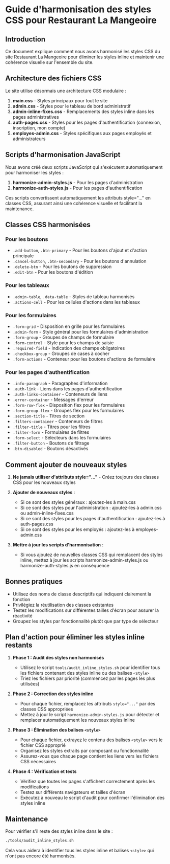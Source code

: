 # Guide d'harmonisation des styles CSS pour Restaurant La Mangeoire

## Introduction

Ce document explique comment nous avons harmonisé les styles CSS du site Restaurant La Mangeoire pour éliminer les styles inline et maintenir une cohérence visuelle sur l'ensemble du site.

## Architecture des fichiers CSS

Le site utilise désormais une architecture CSS modulaire :

1. **main.css** - Styles principaux pour tout le site
2. **admin.css** - Styles pour le tableau de bord administratif
3. **admin-inline-fixes.css** - Remplacements des styles inline dans les pages administratives
4. **auth-pages.css** - Styles pour les pages d'authentification (connexion, inscription, mon compte)
5. **employes-admin.css** - Styles spécifiques aux pages employés et administrateurs

## Scripts d'harmonisation JavaScript

Nous avons créé deux scripts JavaScript qui s'exécutent automatiquement pour harmoniser les styles :

1. **harmonize-admin-styles.js** - Pour les pages d'administration
2. **harmonize-auth-styles.js** - Pour les pages d'authentification

Ces scripts convertissent automatiquement les attributs style="..." en classes CSS, assurant ainsi une cohérence visuelle et facilitant la maintenance.

## Classes CSS harmonisées

### Pour les boutons
- `.add-button`, `.btn-primary` - Pour les boutons d'ajout et d'action principale
- `.cancel-button`, `.btn-secondary` - Pour les boutons d'annulation
- `.delete-btn` - Pour les boutons de suppression
- `.edit-btn` - Pour les boutons d'édition

### Pour les tableaux
- `.admin-table`, `.data-table` - Styles de tableau harmonisés
- `.actions-cell` - Pour les cellules d'actions dans les tableaux

### Pour les formulaires
- `.form-grid` - Disposition en grille pour les formulaires
- `.admin-form` - Style général pour les formulaires d'administration
- `.form-group` - Groupes de champs de formulaire
- `.form-control` - Style pour les champs de saisie
- `.required-field` - Indication des champs obligatoires
- `.checkbox-group` - Groupes de cases à cocher
- `.form-actions` - Conteneur pour les boutons d'actions de formulaire

### Pour les pages d'authentification
- `.info-paragraph` - Paragraphes d'information
- `.auth-link` - Liens dans les pages d'authentification
- `.auth-links-container` - Conteneurs de liens
- `.error-container` - Messages d'erreur
- `.form-row-flex` - Disposition flex pour les formulaires
- `.form-group-flex` - Groupes flex pour les formulaires
- `.section-title` - Titres de section
- `.filters-container` - Conteneurs de filtres
- `.filter-title` - Titres pour les filtres
- `.filter-form` - Formulaires de filtres
- `.form-select` - Sélecteurs dans les formulaires
- `.filter-button` - Boutons de filtrage
- `.btn-disabled` - Boutons désactivés

## Comment ajouter de nouveaux styles

1. **Ne jamais utiliser d'attributs style="..."** - Créez toujours des classes CSS pour les nouveaux styles

2. **Ajouter de nouveaux styles** :
   - Si ce sont des styles généraux : ajoutez-les à main.css
   - Si ce sont des styles pour l'administration : ajoutez-les à admin.css ou admin-inline-fixes.css
   - Si ce sont des styles pour les pages d'authentification : ajoutez-les à auth-pages.css
   - Si ce sont des styles pour les employés : ajoutez-les à employes-admin.css

3. **Mettre à jour les scripts d'harmonisation** :
   - Si vous ajoutez de nouvelles classes CSS qui remplacent des styles inline, mettez à jour les scripts harmonize-admin-styles.js ou harmonize-auth-styles.js en conséquence

## Bonnes pratiques

- Utilisez des noms de classe descriptifs qui indiquent clairement la fonction
- Privilégiez la réutilisation des classes existantes
- Testez les modifications sur différentes tailles d'écran pour assurer la réactivité
- Groupez les styles par fonctionnalité plutôt que par type de sélecteur

## Plan d'action pour éliminer les styles inline restants

1. **Phase 1 : Audit des styles non harmonisés**
   - Utilisez le script `tools/audit_inline_styles.sh` pour identifier tous les fichiers contenant des styles inline ou des balises `<style>`
   - Triez les fichiers par priorité (commencez par les pages les plus utilisées)

2. **Phase 2 : Correction des styles inline**
   - Pour chaque fichier, remplacez les attributs `style="..."` par des classes CSS appropriées
   - Mettez à jour le script `harmonize-admin-styles.js` pour détecter et remplacer automatiquement les nouveaux styles inline

3. **Phase 3 : Élimination des balises `<style>`**
   - Pour chaque fichier, extrayez le contenu des balises `<style>` vers le fichier CSS approprié
   - Organisez les styles extraits par composant ou fonctionnalité
   - Assurez-vous que chaque page contient les liens vers les fichiers CSS nécessaires

4. **Phase 4 : Vérification et tests**
   - Vérifiez que toutes les pages s'affichent correctement après les modifications
   - Testez sur différents navigateurs et tailles d'écran
   - Exécutez à nouveau le script d'audit pour confirmer l'élimination des styles inline

## Maintenance

Pour vérifier s'il reste des styles inline dans le site :

```bash
./tools/audit_inline_styles.sh
```

Cela vous aidera à identifier tous les styles inline et balises `<style>` qui n'ont pas encore été harmonisés.
